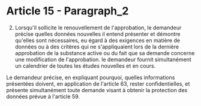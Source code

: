 # Article 15 - Paragraph_2

2. Lorsqu'il sollicite le renouvellement de l'approbation, le demandeur précise quelles données nouvelles il entend présenter et démontre qu'elles sont nécessaires, eu égard à des exigences en matière de données ou à des critères qui ne s'appliquaient lors de la dernière approbation de la substance active ou du fait que sa demande concerne une modification de l'approbation. le demandeur fournit simultanément un calendrier de toutes les études nouvelles et en cours.

Le demandeur précise, en expliquant pourquoi, quelles informations présentées doivent, en application de l'article 63, rester confidentielles, et présente simultanément toute demande visant à obtenir la protection des données prévue à l'article 59.